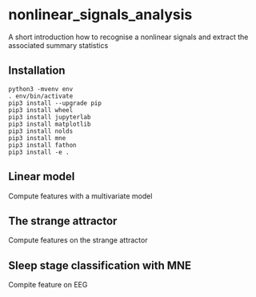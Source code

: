 # nonlinear_signals_analysis
A short introduction how to recognise a nonlinear signals and extract the associated summary statistics



## Installation

```
python3 -mvenv env
. env/bin/activate
pip3 install --upgrade pip
pip3 install wheel
pip3 install jupyterlab
pip3 install matplotlib
pip3 install nolds
pip3 install mne
pip3 install fathon
pip3 install -e .

```



## Linear model

Compute features with a multivariate model

## The strange attractor

Compute features on the strange attractor

## Sleep stage classification with MNE

Compite feature on EEG
